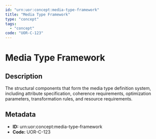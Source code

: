 ```yaml
---
id: "urn:uor:concept:media-type-framework"
title: "Media Type Framework"
type: "concept"
tags:
  - "concept"
code: "UOR-C-123"
---
```


# Media Type Framework

## Description

The structural components that form the media type definition system, including attribute specification, coherence requirements, optimization parameters, transformation rules, and resource requirements.

## Metadata

- **ID:** urn:uor:concept:media-type-framework
- **Code:** UOR-C-123
